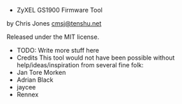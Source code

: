 * ZyXEL GS1900 Firmware Tool

by Chris Jones <cmsj@tenshu.net>

Released under the MIT license.

* TODO: Write more stuff here
* Credits
This tool would not have been possible without help/ideas/inspiration from several fine folk:
 * Jan Tore Morken
 * Adrian Black
 * jaycee
 * Rennex
